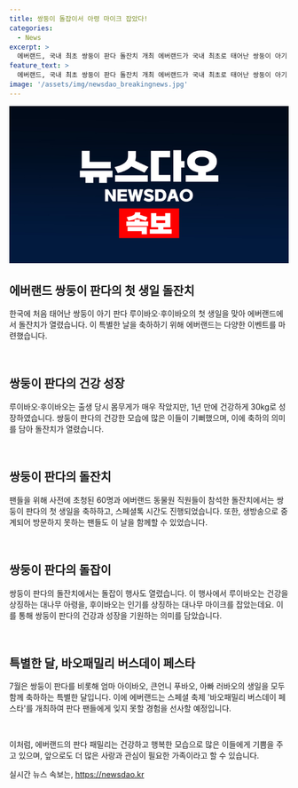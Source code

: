 ```yaml
---
title: 쌍둥이 돌잡이서 아령 마이크 잡았다!
categories:
  - News
excerpt: >
  에버랜드, 국내 최초 쌍둥이 판다 돌잔치 개최 에버랜드가 국내 최초로 태어난 쌍둥이 아기 판다 루이바오·후이바오의 첫 생일을 맞아 돌잔치를 열었다. 루이바오·후이바오는 건강하게 성장해 30kg으로 몸무게가 증가했으며, 이를 축하하기 위해 팬들을 초대해 이벤트를 진행했다. 생방송으로 중계되는 돌잔치에는 팬들뿐만 아니라 에버랜드 동물원 직원들도 참석했으며, 삼성 TV 플러스를 통해 전 세계에 중계되었다. 이러한 이벤트로 에버랜드는 판다 가족의 생일을 축하하는 바오패밀리 버스데이 페스타를 8월 4일까지 연다고 밝혔다.
feature_text: >
  에버랜드, 국내 최초 쌍둥이 판다 돌잔치 개최 에버랜드가 국내 최초로 태어난 쌍둥이 아기 판다 루이바오·후이바오의 첫 생일을 맞아 돌잔치를 열었다. 루이바오·후이바오는 건강하게 성장해 30kg으로 몸무게가 증가했으며, 이를 축하하기 위해 팬들을 초대해 이벤트를 진행했다. 생방송으로 중계되는 돌잔치에는 팬들뿐만 아니라 에버랜드 동물원 직원들도 참석했으며, 삼성 TV 플러스를 통해 전 세계에 중계되었다. 이러한 이벤트로 에버랜드는 판다 가족의 생일을 축하하는 바오패밀리 버스데이 페스타를 8월 4일까지 연다고 밝혔다.
image: '/assets/img/newsdao_breakingnews.jpg'
---
```


<p><img src="/assets/img/newsdao_breakingnews.jpg" alt="cryptoinkorea 속보" /></p>

<h2 data-ke-size="size26">에버랜드 쌍둥이 판다의 첫 생일 돌잔치</h2>

<p>한국에 처음 태어난 쌍둥이 아기 판다 루이바오·후이바오의 첫 생일을 맞아 에버랜드에서 돌잔치가 열렸습니다. 이 특별한 날을 축하하기 위해 에버랜드는 다양한 이벤트를 마련했습니다.</p>

<p data-ke-size="size16">&nbsp;</p>

<h2 data-ke-size="size24">쌍둥이 판다의 건강 성장</h2>

<p>루이바오·후이바오는 출생 당시 몸무게가 매우 작았지만, 1년 만에 건강하게 30kg로 성장하였습니다. 쌍둥이 판다의 건강한 모습에 많은 이들이 기뻐했으며, 이에 축하의 의미를 담아 돌잔치가 열렸습니다.</p>

<p data-ke-size="size16">&nbsp;</p>

<h2 data-ke-size="size24">쌍둥이 판다의 돌잔치</h2>

<p>팬들을 위해 사전에 초청된 60명과 에버랜드 동물원 직원들이 참석한 돌잔치에서는 쌍둥이 판다의 첫 생일을 축하하고, 스페셜톡 시간도 진행되었습니다. 또한, 생방송으로 중계되어 방문하지 못하는 팬들도 이 날을 함께할 수 있었습니다.</p>

<p data-ke-size="size16">&nbsp;</p>

<h2 data-ke-size="size24">쌍둥이 판다의 돌잡이</h2>

<p>쌍둥이 판다의 돌잔치에서는 돌잡이 행사도 열렸습니다. 이 행사에서 루이바오는 건강을 상징하는 대나무 아령을, 후이바오는 인기를 상징하는 대나무 마이크를 잡았는데요. 이를 통해 쌍둥이 판다의 건강과 성장을 기원하는 의미를 담았습니다.</p>

<p data-ke-size="size16">&nbsp;</p>

<h2 data-ke-size="size24">특별한 달, 바오패밀리 버스데이 페스타</h2>

<p>7월은 쌍둥이 판다를 비롯해 엄마 아이바오, 큰언니 푸바오, 아빠 러바오의 생일을 모두 함께 축하하는 특별한 달입니다. 이에 에버랜드는 스페셜 축제 '바오패밀리 버스데이 페스타'를 개최하여 판다 팬들에게 잊지 못할 경험을 선사할 예정입니다.</p>

<p data-ke-size="size16">&nbsp;</p>

<p>이처럼, 에버랜드의 판다 패밀리는 건강하고 행복한 모습으로 많은 이들에게 기쁨을 주고 있으며, 앞으로도 더 많은 사랑과 관심이 필요한 가족이라고 할 수 있습니다.</p>
실시간 뉴스 속보는, <a href="https://newsdao.kr" rel="dofollow">https://newsdao.kr</a>


